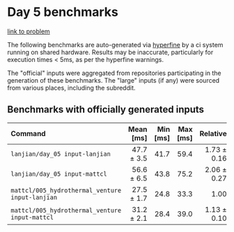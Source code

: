 # Day 5 benchmarks

[link to problem](http://adventofcode.com/2021/day/5)

The following benchmarks are auto-generated via [hyperfine](https://github.com/sharkdp/hyperfine) by a ci system running on shared hardware. Results may be inaccurate, particularly for execution times < 5ms, as per the hyperfine warnings.

The "official" inputs were aggregated from repositories participating in the generation of these benchmarks. The "large" inputs (if any) were sourced from various places, including the subreddit.

## Benchmarks with officially generated inputs
| Command | Mean [ms] | Min [ms] | Max [ms] | Relative |
|:---|---:|---:|---:|---:|
| `lanjian/day_05 input-lanjian` | 47.7 ± 3.5 | 41.7 | 59.4 | 1.73 ± 0.16 |
| `lanjian/day_05 input-mattcl` | 56.6 ± 6.5 | 43.8 | 75.2 | 2.06 ± 0.27 |
| `mattcl/005_hydrothermal_venture input-lanjian` | 27.5 ± 1.7 | 24.8 | 33.3 | 1.00 |
| `mattcl/005_hydrothermal_venture input-mattcl` | 31.2 ± 2.1 | 28.4 | 39.0 | 1.13 ± 0.10 |
